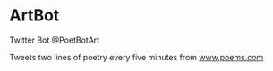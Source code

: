 ArtBot
======

Twitter Bot @PoetBotArt 

Tweets two lines of poetry every five minutes from www.poems.com
